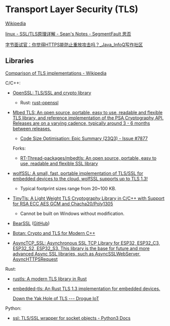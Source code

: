 # Transport Layer Security (TLS)
[Wikipedia](https://en.wikipedia.org/wiki/Transport_Layer_Security)

[linux - SSL/TLS原理详解 - Sean's Notes - SegmentFault 思否](https://segmentfault.com/a/1190000002554673)

[字节面试官：你觉得HTTPS能防止重放攻击吗？\_Java\_InfoQ写作社区](https://xie.infoq.cn/article/65f3077fac48e688968e636e6)

## Libraries
[Comparison of TLS implementations - Wikipedia](https://en.wikipedia.org/wiki/Comparison_of_TLS_implementations)

C/C++:
- [OpenSSL: TLS/SSL and crypto library](https://github.com/openssl/openssl)
  - Rust: [rust-openssl](https://github.com/sfackler/rust-openssl)

- [Mbed TLS: An open source, portable, easy to use, readable and flexible TLS library, and reference implementation of the PSA Cryptography API. Releases are on a varying cadence, typically around 3 - 6 months between releases.](https://github.com/Mbed-TLS/mbedtls)
  - [Code Size Optimisation: Epic Summary (23Q3) - Issue #7877](https://github.com/Mbed-TLS/mbedtls/issues/7877)

  Forks:
  - [RT-Thread-packages/mbedtls: An open source, portable, easy to use, readable and flexible SSL library](https://github.com/RT-Thread-packages/mbedtls)

- [wolfSSL: A small, fast, portable implementation of TLS/SSL for embedded devices to the cloud. wolfSSL supports up to TLS 1.3!](https://github.com/wolfSSL/wolfssl)
  - Typical footprint sizes range from 20~100 KB.

- [TinyTls: A Light Weight TLS Cryptography Library in C/C++ with Support for RSA ECC AES GCM and Chacha20/Poly1305](https://github.com/Anthony-Mai/TinyTls)
  - Cannot be built on Windows without modification.

- [BearSSL](https://bearssl.org/) ([GitHub](https://github.com/unkaktus/bearssl))

- [Botan: Crypto and TLS for Modern C++](https://github.com/randombit/botan)

- [AsyncTCP\_SSL: Asynchronous SSL TCP Library for ESP32, ESP32\_C3, ESP32\_S2, ESP32\_S3. This library is the base for future and more advanced Async SSL libraries, such as AsyncSSLWebServer, AsyncHTTPSRequest](https://github.com/khoih-prog/AsyncTCP_SSL)

Rust:
- [rustls: A modern TLS library in Rust](https://github.com/rustls/rustls)
- [embedded-tls: An Rust TLS 1.3 implementation for embedded devices.](https://github.com/drogue-iot/embedded-tls)

  [Down the Yak Hole of TLS --- Drogue IoT](https://blog.drogue.io/yak-hole-of-tls/)

Python:
- [ssl: TLS/SSL wrapper for socket objects - Python3 Docs](https://docs.python.org/3/library/ssl.html)
